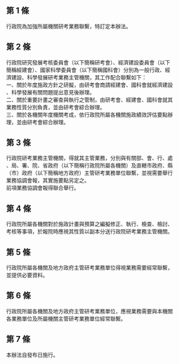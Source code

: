 第 1 條
-------
行政院為加強所屬機關研考業務聯繫，特訂定本辦法。

第 2 條
-------
行政院研究發展考核委員會（以下簡稱研考會）、經濟建設委員會（以下  
簡稱經建會）、國家科學委員會（以下簡稱國科會）分別為一般行政、經  
濟建設、科學發展研考業務主管機關，其工作配合聯繫如下：  
一、關於年度施政方針之研擬，由研考會商請經建會、國科會就經濟建設  
    、科學發展有關問題提出意見後辦理。  
二、關於重要計畫之審查與執行之管制，由研考會、經建會、國科會就其  
    業務性質分別負責，並由研考會綜合辦理。  
三、關於各機關年度機關考成，依行政院所屬各機關施政績效評估要點辦  
    理，並由研考會綜合辦理。

第 3 條
-------
行政院研考業務主管機關，得就其主管業務，分別與有關部、會、行、處  
、局、署、院、省政府（以下簡稱行政院所屬各機關）及直轄市政府、縣  
（市）政府（以下簡稱地方政府）主管研考業務單位聯繫，並視需要舉行  
業務協調會報，其實施要點另定之。  
前項業務協調會報得聯合舉行。

第 4 條
-------
行政院所屬各機關對於施政計畫與預算之編擬修正、執行、檢查、檢討、  
考核等事項，於報院時應視其性質以副本分送行政院研考業務主管機關。

第 5 條
-------
行政院所屬各機關及地方政府主管研考業務單位得視業務需要經常聯繫，  
並提供必要資料。

第 6 條
-------
行政院所屬各機關及地方政府主管研考業務單位，應視業務需要與本機關  
各業務單位及所屬機關主管研考業務單位經常聯繫。

第 7 條
-------
本辦法自發布日施行。

